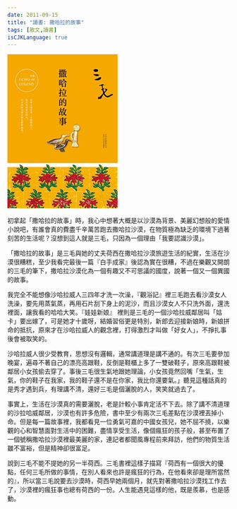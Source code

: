 ```yaml
---
date: 2011-09-15
title: "讀書: 撒哈拉的故事"
tags: [散文,讀書]
isCJKLanguage: true
---
```

![撒哈拉的故事](/img/book/story-sahara.jpg#left)

初拿起「撒哈拉的故事」時，我心中想著大概是以沙漠為背景、美麗幻想般的愛情小說吧，有誰會真的費盡千辛萬苦跑去撒哈拉沙漠，在物質極為缺乏的環境下過著刻苦的生活呢？沒想到這人就是三毛，只因為一個理由「我要認識沙漠」。

「撒哈拉的故事」是三毛與她的丈夫荷西在撒哈拉沙漠旅遊生活的紀實，生活在沙漠很糟糕，至少我看完最後一篇『白手成家』後認為實在很糟，不過在樂觀又開朗的三毛的筆下，撒哈拉沙漠化為一個有趣又不可思議的國度，說著一個又一個異國的故事。

我完全不能想像沙哈拉威人三四年才洗一次澡，『觀浴記』裡三毛跑去看沙漠女人洗澡，要先用蒸氣蒸，再用石片刮下身上的泥沙，而且沙漠女人不只洗外面，還洗裡面，讓我看的哈哈大笑。『娃娃新娘』 裡則是三毛的一個沙哈拉威鄰居叫「姑卡」要出嫁了，可是她才十歲呀，結婚習俗更是特別，新郎去迎接新娘時，新娘拼命的抵抗，原來才在沙哈拉威人的觀念裡，打得激烈才叫做「好女人」，不掙扎事後會被取笑的。

沙哈拉威人很少受教育，思想沒有邏輯，通常講道理是講不通的。有次三毛要參加晚宴，遍尋不著自己的漂亮高跟鞋，反倒是鞋櫃上多了一雙破鞋子，原來高跟鞋被鄰居小女孩偷去穿了。事後三毛很生氣地跟她理論，小女孩竟然回嘴「生氣，生氣，你的鞋子在我家，我的鞋子還不是在你家，我比你還要氣。」聽見這種話真的是秀才遇到兵，有理講不清，還好三毛是個灑脫的人，笑笑就過去了。

事實上，生活在沙漠真的需要灑脫，老是計較小事肯定活不下去。除了講不清道理的沙拉哈威鄰居，沙漠也有許多危險，書中至少有兩次三毛差點在沙漠裡丟掉小命。但是每一篇故事裡，我都看見一位勇氣可嘉的中國女孩兒，她不屈不撓，以樂觀的心和智慧面對生活中的困難，盡情享受生活，像個瘋狂的孩子般，甚至布置了一個號稱撒哈拉沙漠裡最美麗的家，連記者都聞風專程前來拜訪，他們的物質生活雖不富裕，但是精神卻很富足。

說到三毛不能不提她的另一半荷西。三毛書裡這樣子描寫『荷西有一個很大的優點，任何三毛所做的事情，在別人看來也許是瘋狂的行為，在他看來卻是理所當然的』，所以當三毛說要去沙漠時，荷西早她兩個月，就先對著撒哈拉沙漠找工作去了，沙漠裡的瘋狂事也總有荷西的一份。人生能遇見這樣的他，既是羨慕，也是感動。